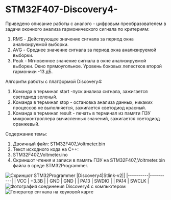 # STM32F407-Discovery4-
Приведено описание работы с аналого - цифровым преобразователем в задачи оконного анализа гармонического сигнала по критериям:  
1. RMS - Действующее значение сигнала за период окна анализируемой выборки. 
2. AVG - Среднее значение сигнала за период окна анализируемой выборки. 
3. Peak - Мгновенное значение сигнала в окне анализируемой выборки.
Окно прямоугольное. Уровень боковых лепестков второй гармоники -13 дБ. 

Алгоритм работы с платформой Discovery4:  
1. Команда в терминал start -пуск анализа сигнала, зажигается светодиод зеленый. 
2. Команда в терминал stop - остановка анализа данных, никаких процессов не выполняется, зажигается светодиод красный. 
3. Команда в терминал result - печать в терминал из памяти ПЗУ микроконтроллера вычисленных значений, зажигается светодиод оранжевый. 
 
Содержание темы:  
1. Двоичный файл: STM32F407_Voltmeter.bin 
2. Текст исходного кода на С++: 
3. STM32F407_Voltmeter.ino 
4. Скриншот чтения и записи в память ПЗУ на STM32F407_Voltmeter.bin файла в среде STM32Programmer.

![Скриншот STM32Programmer](https://user-images.githubusercontent.com/19923990/142849766-1db31049-9a06-4cb6-a35f-08f67d876379.png)
  |Discovery4|Stlink-v2||
  |----------|----------|
  |    VCC   |  +3.3В   |
  |    GND   |   GND    | 
  |    PA13  |  SWDIO   | 
  |    PA14  |  SWCLK   |
![Фотография соединения Discovery4 c компьютером](https://user-images.githubusercontent.com/19923990/142849794-eb21ce3c-5dc9-47af-a11b-b9aa1ba8b47f.jpg)
![Генератор сигнала на хвуковой карте](https://user-images.githubusercontent.com/19923990/142856844-96e0ad28-5d1e-4d07-a629-b65b06338577.png)

